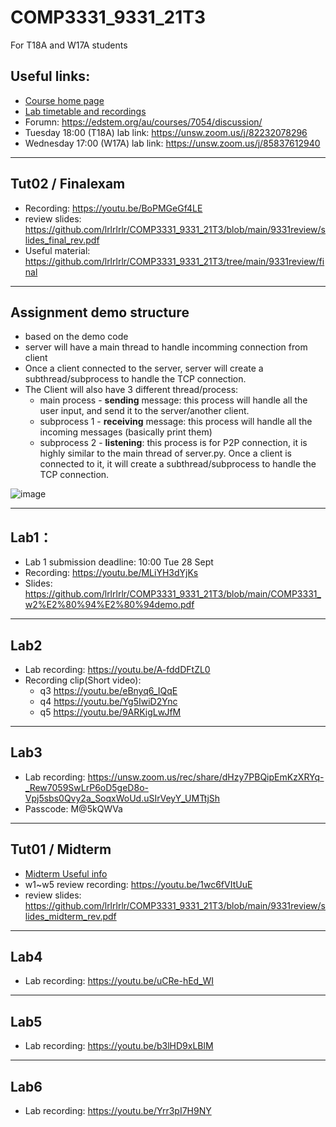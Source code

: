 # COMP3331_9331_21T3
For T18A and W17A students

## Useful links:
 - [Course home page](https://webcms3.cse.unsw.edu.au/COMP3331/21T3/)
 - [Lab timetable and recordings](https://webcms3.cse.unsw.edu.au/COMP3331/21T3/resources/65958)
 - Forumn: https://edstem.org/au/courses/7054/discussion/ 
 - Tuesday 18:00 (T18A) lab link: https://unsw.zoom.us/j/82232078296 
 - Wednesday 17:00 (W17A) lab link: https://unsw.zoom.us/j/85837612940

--------------------------------
## Tut02 / Finalexam
 -  Recording: https://youtu.be/BoPMGeGf4LE 
 -  review slides: https://github.com/lrlrlrlr/COMP3331_9331_21T3/blob/main/9331review/slides_final_rev.pdf   
 -  Useful material: https://github.com/lrlrlrlr/COMP3331_9331_21T3/tree/main/9331review/final

-----------------------------
## Assignment demo structure
 -  based on the demo code
 -  server will have a main thread to handle incomming connection from client
 -  Once a client connected to the server, server will create a subthread/subprocess to handle the TCP connection.
 -  The Client will also have 3 different thread/process:
    -   main process - **sending** message: this process will handle all the user input, and send it to the server/another client.
    -   subprocess 1 - **receiving** message: this process will handle all the incoming messages (basically print them)
    -   subprocess 2 - **listening**: this process is for P2P connection, it is highly similar to the main thread of server.py. Once a client is connected to it, it will create a subthread/subprocess to handle the TCP connection.

 ![image](https://user-images.githubusercontent.com/27357380/142300671-b2ffa789-c33d-4755-b01d-3c781bcc42a9.png)

--------------------------------



## Lab1：  
 - Lab 1 submission deadline: 10:00 Tue 28 Sept  
 - Recording: https://youtu.be/MLiYH3dYjKs 
 - Slides: https://github.com/lrlrlrlr/COMP3331_9331_21T3/blob/main/COMP3331_w2%E2%80%94%E2%80%94demo.pdf 
-----------------------------


## Lab2
 - Lab recording: https://youtu.be/A-fddDFtZL0
 - Recording clip(Short video): 
   - q3 https://youtu.be/eBnyq6_IQqE  
   - q4 https://youtu.be/Yg5IwiD2Ync   
   - q5 https://youtu.be/9ARKigLwJfM  

--------------------------------

## Lab3
 -  Lab recording: https://unsw.zoom.us/rec/share/dHzy7PBQipEmKzXRYq-_Rew7059SwLrP6oD5geD8o-Vpj5sbs0Qvy2a_SoqxWoUd.uSIrVeyY_UMTtjSh
 -  Passcode: M@5kQWVa 



--------------------------------
## Tut01 / Midterm
 -  [Midterm Useful info](https://github.com/lrlrlrlr/COMP3331_9331_21T3/tree/main/9331review)
 -  w1~w5 review recording: https://youtu.be/1wc6fVItUuE 
 -  review slides: https://github.com/lrlrlrlr/COMP3331_9331_21T3/blob/main/9331review/slides_midterm_rev.pdf   

--------------------------------

## Lab4
 -  Lab recording: https://youtu.be/uCRe-hEd_WI 
 

--------------------------------

## Lab5
 -  Lab recording: https://youtu.be/b3lHD9xLBlM 
 

--------------------------------

## Lab6
 -  Lab recording: https://youtu.be/Yrr3pI7H9NY 
 
